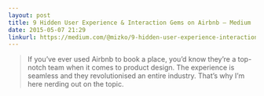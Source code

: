 ```yaml
---
layout: post
title: 9 Hidden User Experience & Interaction Gems on Airbnb — Medium
date: 2015-05-07 21:29
linkurl: https://medium.com/@mizko/9-hidden-user-experience-interaction-gems-on-airbnb-3330e762bebe
---
```


> If you’ve ever used Airbnb to book a place, you’d know they’re a top-notch team when it comes to product design. The experience is seamless and they revolutionised an entire industry. That’s why I’m here nerding out on the topic.

